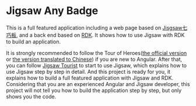 # Jigsaw Any Badge

This is a full featured application including a web page based on [Jisgsaw七巧板](https://github.com/rdkmaster/jigsaw), and a back end based on [RDK](https://github.com/rdkmaster/rdk). It shows how to use Jigsaw with RDK to build an application.

It is strongly recommended to follow the Tour of Heroes([the official version](https://angular.io/tutorial) or [the version translated to Chinese](https://angular.cn/tutorial)) if you are new to Angular. After that, you can follow [Jigsaw Tourist](https://github.com/rdkmaster/jigsaw/blob/master/docs/tourist/index.md) to start to use Jigsaw, which explains how to use Jigsaw step by step in detail. And this project is ready for you, it explains how to build a full featured application with Jigsaw and RDK. Considering that you are an experienced Angular and Jigsaw developer, this project will not tell you how to build the application step by step, but only shows you the code.